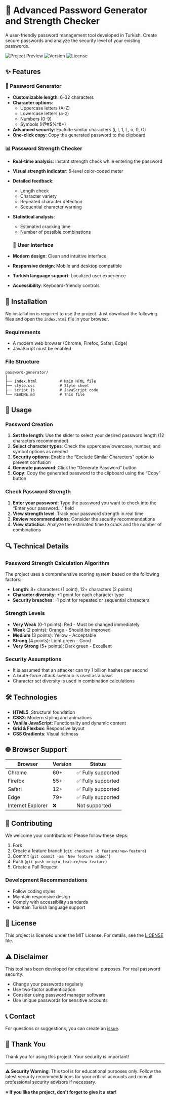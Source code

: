 # 🔐 Advanced Password Generator and Strength Checker

A user-friendly password management tool developed in Turkish. Create secure passwords and analyze the security level of your existing passwords.

![Project Preview](https://img.shields.io/badge/Status-Aktif-brightgreen) ![Version](https://img.shields.io/badge/Versiyon-1.0.0-blue) ![License](https://img.shields.io/badge/Lisans-MIT-lightgrey)

## ✨ Features

### 🔧 Password Generator
- **Customizable length**: 6-32 characters
- **Character options**:
  - Uppercase letters (A-Z)
  - Lowercase letters (a-z)
  - Numbers (0-9)
  - Symbols (!@#$%^&*)
- **Advanced security**: Exclude similar characters (i, l, 1, L, o, 0, O)
- **One-click copy**: Copy the generated password to the clipboard

### 📊 Password Strength Checker
- **Real-time analysis**: Instant strength check while entering the password
- **Visual strength indicator**: 5-level color-coded meter
- **Detailed feedback**:
  - Length check
  - Character variety
  - Repeated character detection
  - Sequential character warning
- **Statistical analysis**:
  - Estimated cracking time
  - Number of possible combinations


  ### 🎨 User Interface
- **Modern design**: Clean and intuitive interface
- **Responsive design**: Mobile and desktop compatible
- **Turkish language support**: Localized user experience
- **Accessibility**: Keyboard-friendly controls

## 🚀 Installation

No installation is required to use the project. Just download the following files and open the `index.html` file in your browser.

### Requirements
- A modern web browser (Chrome, Firefox, Safari, Edge)
- JavaScript must be enabled

### File Structure
```
password-generator/
│
├── index.html          # Main HTML file
├── style.css           # Style sheet
├── script.js           # JavaScript code
└── README.md           # This file
```

## 📖 Usage

### Password Creation
1. **Set the length**: Use the slider to select your desired password length (12 characters recommended)
2. **Select character types**: Check the uppercase/lowercase, number, and symbol options as needed
3. **Security options**: Enable the “Exclude Similar Characters” option to prevent confusion
4. **Generate password**: Click the “Generate Password” button
5. **Copy**: Copy the generated password to the clipboard using the “Copy” button

### Check Password Strength
1. **Enter your password**: Type the password you want to check into the “Enter your password...” field
2. **View strength level**: Track your password strength in real time
3. **Review recommendations**: Consider the security recommendations
4. **View statistics**: Analyze the estimated time to crack and the number of combinations


## 🔍 Technical Details

### Password Strength Calculation Algorithm
The project uses a comprehensive scoring system based on the following factors:

- **Length**: 8+ characters (1 point), 12+ characters (2 points)
- **Character diversity**: +1 point for each character type
- **Security breaches**: -1 point for repeated or sequential characters

### Strength Levels
- **Very Weak** (0-1 points): Red - Must be changed immediately
- **Weak** (2 points): Orange - Should be improved
- **Medium** (3 points): Yellow - Acceptable
- **Strong** (4 points): Light green - Good
- **Very Strong** (5+ points): Dark green - Excellent

### Security Assumptions
- It is assumed that an attacker can try 1 billion hashes per second
- A brute-force attack scenario is used as a basis
- Character set diversity is used in combination calculations

## 🛠️ Technologies

- **HTML5**: Structural foundation
- **CSS3**: Modern styling and animations
- **Vanilla JavaScript**: Functionality and dynamic content
- **Grid & Flexbox**: Responsive layout
- **CSS Gradients**: Visual richness

## 🌐 Browser Support

| Browser | Version | Status |
|----------|----------|-------|
| Chrome | 60+ | ✅ Fully supported |
| Firefox | 55+ | ✅ Fully supported |
| Safari | 12+ | ✅ Fully supported |
| Edge | 79+ | ✅ Fully supported |
| Internet Explorer | ❌ | Not supported |

## 🤝 Contributing

We welcome your contributions! Please follow these steps:

1. Fork
2. Create a feature branch (`git checkout -b feature/new-feature`)
3. Commit (`git commit -am ‘New feature added’`)
4. Push (`git push origin feature/new-feature`)
5. Create a Pull Request

### Development Recommendations
- Follow coding styles
- Maintain responsive design
- Comply with accessibility standards
- Maintain Turkish language support

## 📄 License

This project is licensed under the MIT License. For details, see the [LICENSE](LICENSE) file.

## ⚠️ Disclaimer

This tool has been developed for educational purposes. For real password security:
- Change your passwords regularly
- Use two-factor authentication
- Consider using password manager software
- Use unique passwords for sensitive accounts

## 📞 Contact

For questions or suggestions, you can create an [issue](https://github.com/Can-Ozan/Day-13-Advanced-Password-Generator-and-Power-Controller-Application/issues).

## 🙏 Thank You

Thank you for using this project. Your security is important!

---

**⚠️ Security Warning**: This tool is for educational purposes only. Follow the latest security recommendations for your critical accounts and consult professional security advisors if necessary.

**⭐ If you like the project, don't forget to give it a star!**